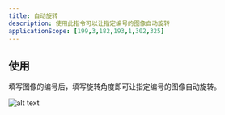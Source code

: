```yaml
---
title: 自动旋转
description: 使用此指令可以让指定编号的图像自动旋转
applicationScope: [199,3,182,193,1,302,325]
---
```


## 使用

填写图像的编号后，填写旋转角度即可让指定编号的图像自动旋转。

![alt text](https://cdn.gcw.wiki/gcw/image/zh_hans/commands/effect/autorotate/image.png)
